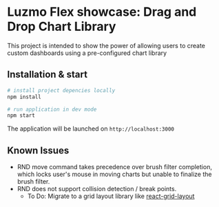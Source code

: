 # Luzmo Flex showcase: Drag and Drop Chart Library

This project is intended to show the power of allowing users to create custom dashboards using a pre-configured chart library

## Installation & start

```bash
# install project depencies locally
npm install

# run application in dev mode
npm start
```

The application will be launched on `http://localhost:3000` 

## Known Issues
* RND move command takes precedence over brush filter completion, which locks user's mouse in moving charts but unable to finalize the brush filter.
* RND does not support collision detection / break points.
    * To Do: Migrate to a grid layout library like [react-grid-layout](https://github.com/react-grid-layout/react-grid-layout/tree/master)

